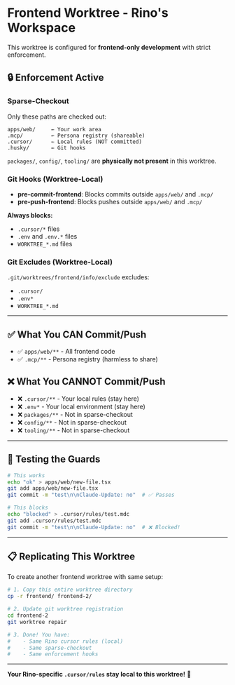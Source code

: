# Frontend Worktree - Rino's Workspace

This worktree is configured for **frontend-only development** with strict enforcement.

## 🔒 Enforcement Active

### **Sparse-Checkout**
Only these paths are checked out:
```
apps/web/     ← Your work area
.mcp/         ← Persona registry (shareable)
.cursor/      ← Local rules (NOT committed)
.husky/       ← Git hooks
```

`packages/`, `config/`, `tooling/` are **physically not present** in this worktree.

### **Git Hooks (Worktree-Local)**
- **pre-commit-frontend**: Blocks commits outside `apps/web/` and `.mcp/`
- **pre-push-frontend**: Blocks pushes outside `apps/web/` and `.mcp/`

**Always blocks:**
- `.cursor/*` files
- `.env` and `.env.*` files  
- `WORKTREE_*.md` files

### **Git Excludes (Worktree-Local)**
`.git/worktrees/frontend/info/exclude` excludes:
- `.cursor/`
- `.env*`
- `WORKTREE_*.md`

---

## ✅ What You CAN Commit/Push

- ✅ `apps/web/**` - All frontend code
- ✅ `.mcp/**` - Persona registry (harmless to share)

## ❌ What You CANNOT Commit/Push

- ❌ `.cursor/**` - Your local rules (stay here)
- ❌ `.env*` - Your local environment (stay here)
- ❌ `packages/**` - Not in sparse-checkout
- ❌ `config/**` - Not in sparse-checkout
- ❌ `tooling/**` - Not in sparse-checkout

---

## 🚀 Testing the Guards

```bash
# This works
echo "ok" > apps/web/new-file.tsx
git add apps/web/new-file.tsx
git commit -m "test\n\nClaude-Update: no"  # ✅ Passes

# This blocks
echo "blocked" > .cursor/rules/test.mdc
git add .cursor/rules/test.mdc
git commit -m "test\n\nClaude-Update: no"  # ❌ Blocked!
```

---

## 📋 Replicating This Worktree

To create another frontend worktree with same setup:

```bash
# 1. Copy this entire worktree directory
cp -r frontend/ frontend-2/

# 2. Update git worktree registration
cd frontend-2
git worktree repair

# 3. Done! You have:
#    - Same Rino cursor rules (local)
#    - Same sparse-checkout
#    - Same enforcement hooks
```

---

**Your Rino-specific `.cursor/rules` stay local to this worktree!** 🎯

